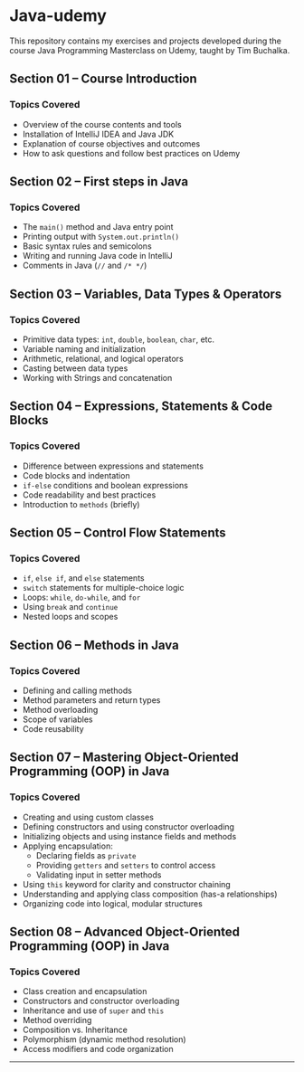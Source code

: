 # Java-udemy
This repository contains my exercises and projects developed during the course Java Programming Masterclass on Udemy, taught by Tim Buchalka.



## Section 01 – Course Introduction

### Topics Covered

- Overview of the course contents and tools
- Installation of IntelliJ IDEA and Java JDK
- Explanation of course objectives and outcomes
- How to ask questions and follow best practices on Udemy



## Section 02 – First steps in Java

### Topics Covered

- The `main()` method and Java entry point
- Printing output with `System.out.println()`
- Basic syntax rules and semicolons
- Writing and running Java code in IntelliJ
- Comments in Java (`//` and `/* */`)



## Section 03 – Variables, Data Types & Operators

### Topics Covered

- Primitive data types: `int`, `double`, `boolean`, `char`, etc.
- Variable naming and initialization
- Arithmetic, relational, and logical operators
- Casting between data types
- Working with Strings and concatenation



## Section 04 – Expressions, Statements & Code Blocks

### Topics Covered

- Difference between expressions and statements
- Code blocks and indentation
- `if-else` conditions and boolean expressions
- Code readability and best practices
- Introduction to `methods` (briefly)



## Section 05 – Control Flow Statements

### Topics Covered

- `if`, `else if`, and `else` statements
- `switch` statements for multiple-choice logic
- Loops: `while`, `do-while`, and `for`
- Using `break` and `continue`
- Nested loops and scopes



## Section 06 – Methods in Java

### Topics Covered

- Defining and calling methods
- Method parameters and return types
- Method overloading
- Scope of variables
- Code reusability



## Section 07 – Mastering Object-Oriented Programming (OOP) in Java

### Topics Covered

- Creating and using custom classes
- Defining constructors and using constructor overloading
- Initializing objects and using instance fields and methods
- Applying encapsulation:
  - Declaring fields as `private`
  - Providing `getters` and `setters` to control access
  - Validating input in setter methods
- Using `this` keyword for clarity and constructor chaining
- Understanding and applying class composition (has-a relationships)
- Organizing code into logical, modular structures



## Section 08 – Advanced Object-Oriented Programming (OOP) in Java

### Topics Covered

- Class creation and encapsulation
- Constructors and constructor overloading
- Inheritance and use of `super` and `this`
- Method overriding
- Composition vs. Inheritance
- Polymorphism (dynamic method resolution)
- Access modifiers and code organization

-------------------------------------------------------------------------------



